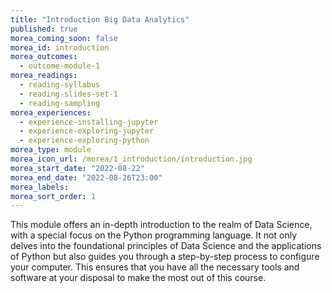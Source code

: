 ```yaml
---
title: "Introduction Big Data Analytics"
published: true
morea_coming_soon: false
morea_id: introduction
morea_outcomes:
  - outcome-module-1
morea_readings:
  - reading-syllabus
  - reading-slides-set-1
  - reading-sampling
morea_experiences:
  - experience-installing-jupyter
  - experience-exploring-jupyter  
  - experience-exploring-python
morea_type: module
morea_icon_url: /morea/1_introduction/introduction.jpg
morea_start_date: "2022-08-22"
morea_end_date: "2022-08-26T23:00"
morea_labels:
morea_sort_order: 1
---
```


This module offers an in-depth introduction to the realm of Data
Science, with a special focus on the Python programming language. It
not only delves into the foundational principles of Data Science and
the applications of Python but also guides you through a step-by-step
process to configure your computer. This ensures that you have all the
necessary tools and software at your disposal to make the most out of
this course.

